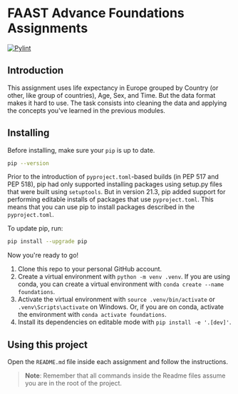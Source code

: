 # FAAST Advance Foundations Assignments

[![Pylint](https://github.com/margarida-borbinha/assignments/actions/workflows/pylint.yml/badge.svg)](https://github.com/margarida-borbinha/assignments/actions/workflows/pylint.yml)

## Introduction

This assignment uses life expectancy in Europe grouped by Country (or other, like group of countries), Age, Sex, and Time. But the data format makes it hard to use. The task consists into cleaning the data and applying the concepts you've learned in the previous modules.

## Installing

Before installing, make sure your `pip` is up to date.

```bash
pip --version
```

Prior to the introduction of `pyproject.toml`-based builds (in PEP 517 and PEP 518), pip had only supported installing packages using setup.py files that were built using `setuptools`. But in version 21.3, pip added support for performing editable installs of packages that use `pyproject.toml`. This means that you can use pip to install packages described in the `pyproject.toml`.

To update pip, run:

```bash
pip install --upgrade pip
```

Now you're ready to go!

1. Clone this repo to your personal GitHub account.
2. Create a virtual environment with `python -m venv .venv`. If you are using conda, you can create a virtual environment with `conda create --name foundations`.
3. Activate the virtual environment with `source .venv/bin/activate` or `.venv\Scripts\activate` on Windows. Or, if you are on conda, activate the environment with `conda activate foundations`.
4. Install its dependencies on editable mode with `pip install -e '.[dev]'`.

## Using this project

Open the `README.md` file inside each assignment and follow the instructions.

> **Note**: Remember that all commands inside the Readme files assume you are in the root of the project.

